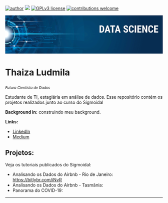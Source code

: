 [![author](https://img.shields.io/badge/author-thaizalu-red.svg)](https://www.linkedin.com/in/thaizalu) [![](https://img.shields.io/badge/python-3.7+-blue.svg)](https://www.python.org/downloads/release/python-365/) [![GPLv3 license](https://img.shields.io/badge/License-GPLv3-blue.svg)](http://perso.crans.org/besson/LICENSE.html) [![contributions welcome](https://img.shields.io/badge/contributions-welcome-brightgreen.svg?style=flat)](https://github.com/carlosfab/data_science/issues)

<p align="center">
  <img src="banner.png" >
</p>

# Thaiza Ludmila
<sub>*Futura Cientista de Dados*</sub>

Estudante de TI, estagiária em análise de dados. Esse repositório contém os projetos realizados junto ao curso do Sigmoidal

**Background in:** construindo meu background.

**Links:**
* [LinkedIn](https://www.linkedin.com/in/thaizalu)
* [Medium](https://medium.com/@thaiza.silva)


## Projetos:
Veja os tutoriais publicados do Sigmoidal:

* Analisando os Dados do Airbnb - Rio de Janeiro: https://bitlybr.com/iNvR
* Analisando os Dados do Airbnb - Tasmânia:
* Panorama do COVID-19:


---

